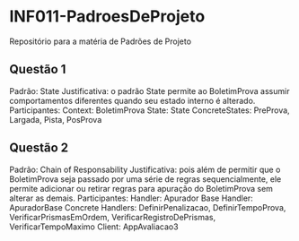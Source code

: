 # INF011-PadroesDeProjeto
Repositório para a matéria de Padrões de Projeto
## Questão 1
Padrão: State
Justificativa: o padrão State permite ao BoletimProva assumir comportamentos diferentes quando seu estado interno é alterado.
Participantes:
  Context: BoletimProva
  State: State
  ConcreteStates: PreProva, Largada, Pista, PosProva
## Questão 2
Padrão: Chain of Responsability
Justificativa: pois além de permitir que o BoletimProva seja passado por uma série de regras sequencialmente, ele permite adicionar ou retirar regras para apuração do BoletimProva sem alterar as demais.
Participantes: 
  Handler: Apurador
  Base Handler: ApuradorBase
  Concrete Handlers: DefinirPenalizacao, DefinirTempoProva, VerificarPrismasEmOrdem, VerificarRegistroDePrismas, VerificarTempoMaximo
  Client: AppAvaliacao3

  
